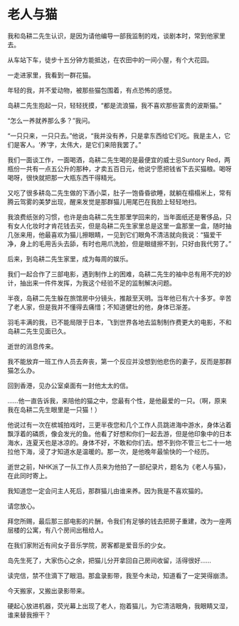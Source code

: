 # 老人与猫

我和岛耕二先生认识，是因为请他编导一部我监制的戏，谈剧本时，常到他家里去。 

从车站下车，徒步十五分钟方能抵达，在农田中的一间小屋，有个大花园。 

一走进家里，我看到一群花猫。 

年轻的我，并不爱动物，被那些猫包围着，有点恐怖的感觉。 

岛耕二先生抱起一只，轻轻抚摸，“都是流浪猫，我不喜欢那些富贵的波斯猫。” 

“怎么一养就养那么多？”我问。 

“一只只来，一只只去。”他说，“我并没有养，只是拿东西给它们吃。我是主人，它们是客人。‘养’字，太伟大，是它们来陪我罢了。” 

我们一面谈工作，一面喝酒，岛耕二先生喝的是最便宜的威士忌Suntory Red，两瓶份一共有一点五公升的那种，才卖五百日元，他说宁愿把钱省下去买猫粮。喝呀喝呀，很快就把那一大瓶东西干得精光。 

又吃了很多耕岛二先生做的下酒小菜，肚子一饱昏昏欲睡，就躺在榻榻米上，常有腾云驾雾的美梦出现，醒来发觉是那群猫儿用尾巴在我脸上轻轻地扫。 

我浪费纸张的习惯，也许是由岛耕二先生那里学回来的，当年面纸还是奢侈品，只有女人化妆时才肯花钱去买，但是岛耕二先生家里总是这里一盒那里一盒，随时抽几张来用，他最喜欢为猫儿擦眼睛，一见到它们眼角不清洁就向我说：“猫爱干净，身上的毛用舌头去舔，有时也用爪洗脸，但是眼缝擦不到，只好由我代劳了。” 

后来，到岛耕二先生家里，成为每周的娱乐。 

我们一起合作了三部电影，遇到制作上的困难，岛耕二先生的袖中总有用不完的妙计，抽出来一件件发挥，为我这个经验不足的监制解决问题。 

半夜，岛耕二先生躲在旅馆房中分镜头，推敲至天明。当年他已有六十多岁。辛苦了老人家，但是我并不懂得去痛惜；不知道健壮的他，身体已渐差。 

羽毛丰满的我，已不能局限于日本，飞到世界各地去监制制作费更大的电影，不和岛耕二先生见面已久。 

逝世的消息传来。 

我不能放弃一班工作人员去奔丧，第一个反应并没想到他悲伤的妻子，反而是那群猫怎么办。 

回到香港，见办公室桌面有一封他太太的信。 

……他一直告诉我，来陪他的猫之中，您最有个性，是他最爱的一只。（啊，原来我在岛耕二先生眼里是一只猫！） 

他说过有一次在槟城拍戏时，三更半夜您和几个工作人员跳进海中游水，身体沾着飘浮着的磷质，像会发光的鱼。他看了好想和你们一起去游，但是他印象中的日本海水，连夏天也是冰凉的。身体不好，不敢和你们去。想不到你不管三七二十一地拉他下海，浸了才知道水是温暖的。那一次，是他晚年最愉快的一个经历。 

逝世之前，NHK派了一队工作人员来为他拍了一部纪录片，题名为《老人与猫》，在此同时寄上。 

我知道您一定会问主人死后，那群猫儿由谁来养。因为我是不喜欢猫的。 

请您放心。 

拜您所赐，最后那三部电影的片酬，令我们有足够的钱去把房子重建，改为一座两层楼的公寓，有八个房间出租给人。 

在我们家附近有间女子音乐学院，房客都是爱音乐的少女。 

岛先生死了，大家伤心之余，把猫儿分开拿回自己房间收留，活得很好…… 

读完信，禁不住滴下了眼泪。那盒录影带，我至今未动，知道看了一定哭得崩溃。 

今天搬家，又搬出录影带来。 

硬起心放进机器，荧光幕上出现了老人，抱着猫儿，为它清洁眼角，我眼睛又湿，谁来替我擦干？